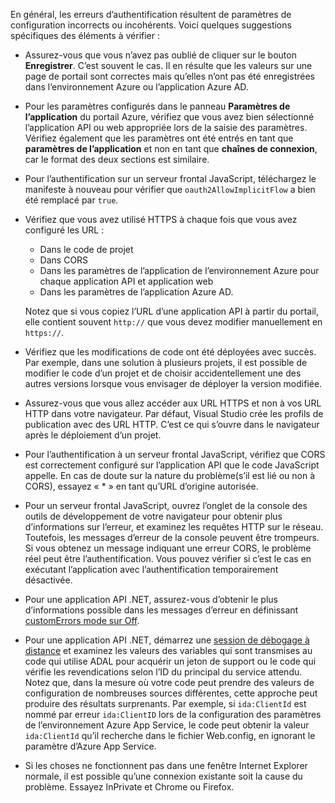 En général, les erreurs d’authentification résultent de paramètres de configuration incorrects ou incohérents. Voici quelques suggestions spécifiques des éléments à vérifier :

* Assurez-vous que vous n’avez pas oublié de cliquer sur le bouton **Enregistrer**. C’est souvent le cas. Il en résulte que les valeurs sur une page de portail sont correctes mais qu’elles n’ont pas été enregistrées dans l’environnement Azure ou l’application Azure AD.
* Pour les paramètres configurés dans le panneau **Paramètres de l’application** du portail Azure, vérifiez que vous avez bien sélectionné l’application API ou web appropriée lors de la saisie des paramètres. Vérifiez également que les paramètres ont été entrés en tant que **paramètres de l’application** et non en tant que **chaînes de connexion**, car le format des deux sections est similaire.
* Pour l’authentification sur un serveur frontal JavaScript, téléchargez le manifeste à nouveau pour vérifier que `oauth2AllowImplicitFlow` a bien été remplacé par `true`.
* Vérifiez que vous avez utilisé HTTPS à chaque fois que vous avez configuré les URL :

	* Dans le code de projet
	* Dans CORS
	* Dans les paramètres de l’application de l’environnement Azure pour chaque application API et application web
	* Dans les paramètres de l’application Azure AD.
	
	Notez que si vous copiez l’URL d’une application API à partir du portail, elle contient souvent `http://` que vous devez modifier manuellement en `https://`.

* Vérifiez que les modifications de code ont été déployées avec succès. Par exemple, dans une solution à plusieurs projets, il est possible de modifier le code d’un projet et de choisir accidentellement une des autres versions lorsque vous envisager de déployer la version modifiée.
* Assurez-vous que vous allez accéder aux URL HTTPS et non à vos URL HTTP dans votre navigateur. Par défaut, Visual Studio crée les profils de publication avec des URL HTTP. C’est ce qui s’ouvre dans le navigateur après le déploiement d’un projet.
* Pour l’authentification à un serveur frontal JavaScript, vérifiez que CORS est correctement configuré sur l’application API que le code JavaScript appelle. En cas de doute sur la nature du problème(s’il est lié ou non à CORS), essayez « * » en tant qu’URL d’origine autorisée.
* Pour un serveur frontal JavaScript, ouvrez l’onglet de la console des outils de développement de votre navigateur pour obtenir plus d’informations sur l’erreur, et examinez les requêtes HTTP sur le réseau. Toutefois, les messages d’erreur de la console peuvent être trompeurs. Si vous obtenez un message indiquant une erreur CORS, le problème réel peut être l’authentification. Vous pouvez vérifier si c’est le cas en exécutant l’application avec l’authentification temporairement désactivée.
* Pour une application API .NET, assurez-vous d’obtenir le plus d’informations possible dans les messages d’erreur en définissant [customErrors mode sur Off](../app-service-web/web-sites-dotnet-troubleshoot-visual-studio.md#remoteview).
* Pour une application API .NET, démarrez une [session de débogage à distance](../app-service-web/web-sites-dotnet-troubleshoot-visual-studio.md#remotedebug) et examinez les valeurs des variables qui sont transmises au code qui utilise ADAL pour acquérir un jeton de support ou le code qui vérifie les revendications selon l’ID du principal du service attendu. Notez que, dans la mesure où votre code peut prendre des valeurs de configuration de nombreuses sources différentes, cette approche peut produire des résultats surprenants. Par exemple, si `ida:ClientId` est nommé par erreur `ida:ClientID` lors de la configuration des paramètres de l’environnement Azure App Service, le code peut obtenir la valeur `ida:ClientId` qu’il recherche dans le fichier Web.config, en ignorant le paramètre d’Azure App Service. 
* Si les choses ne fonctionnent pas dans une fenêtre Internet Explorer normale, il est possible qu’une connexion existante soit la cause du problème. Essayez InPrivate et Chrome ou Firefox.

<!------HONumber=AcomDC_0309_2016-->